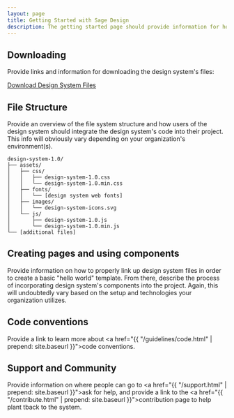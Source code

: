 ```yaml
---
layout: page
title: Getting Started with Sage Design
description: The getting started page should provide information for how to get up and running with the design system.
---
```


## Downloading
Provide links and information for downloading the design system's files:

<div><a href="{{ "/downloads.html" | prepend: site.baseurl }}" class="c-btn">Download Design System Files</a></div>

## File Structure
Provide an overview of the file system structure and how users of the design system should integrate the design system's code into their project. This info will obviously vary depending on your organization's environment(s).

```
design-system-1.0/
├── assets/
│   ├── css/
│   │   ├── design-system-1.0.css
│   │   └── design-system-1.0.min.css
│   ├── fonts/
│   │   └── [design system web fonts]
│   ├── images/
│   │   └── design-system-icons.svg
│   └── js/
│       ├── design-system-1.0.js
│       └── design-system-1.0.min.js
└── [additional files]
```

## Creating pages and using components
Provide information on how to properly link up design system files in order to create a basic "hello world" template. From there, describe the process of incorporating design system's components into the project. Again, this will undoubtedly vary based on the setup and technologies your organization utilizes.

## Code conventions
Provide a link to learn more about <a href="{{ "/guidelines/code.html" | prepend: site.baseurl }}">code conventions</a>.

## Support and Community
Provide information on where people can go to <a href="{{ "/support.html" | prepend: site.baseurl }}">ask for help</a>, and provide a link to the <a href="{{ "/contribute.html" | prepend: site.baseurl }}">contribution page</a> to help plant tback to the system.
